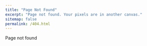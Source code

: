 ```yaml
---
title: "Page Not Found"
excerpt: "Page not found. Your pixels are in another canvas."
sitemap: false
permalink: /404.html
---
```

 Page not found